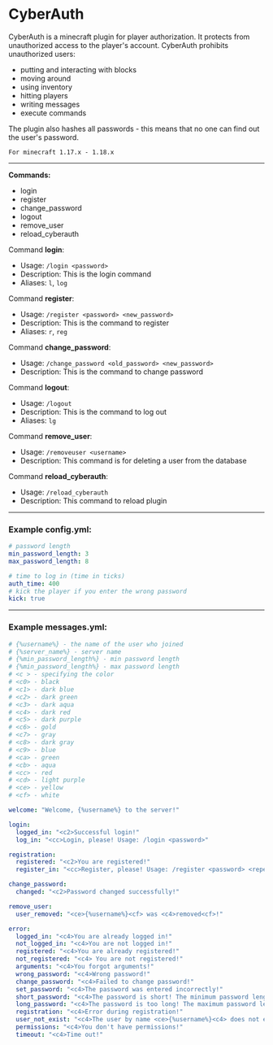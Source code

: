 # CyberAuth 
CyberAuth is a minecraft plugin for player authorization.
It protects from unauthorized access to the player's account.
CyberAuth prohibits unauthorized users:
- putting and interacting with blocks
- moving around
- using inventory
- hitting players
- writing messages
- execute commands

The plugin also hashes all passwords - this means that no one can find out the user's password. 

`For minecraft 1.17.x - 1.18.x`

---
**Commands:**
- login
- register
- change_password
- logout
- remove_user
- reload_cyberauth

Command **login**:
- Usage: `/login <password>`
- Description: This is the login command
- Aliases: `l`, `log` 

Command **register**:
- Usage: `/register <password> <new_password>`
- Description: This is the command to register
- Aliases: `r`, `reg`

Command **change_password**:
- Usage: `/change_password <old_password> <new_password>`
- Description: This is the command to change password

Command **logout**:
- Usage: `/logout`
- Description: This is the command to log out
- Aliases: `lg`

Command **remove_user**:
- Usage: `/removeuser <username>`
- Description: This command is for deleting a user from the database

Command **reload_cyberauth**:
- Usage: `/reload_cyberauth`
- Description: This command to reload plugin

---
### Example config.yml:
```yml
# password length
min_password_length: 3
max_password_length: 8

# time to log in (time in ticks)
auth_time: 400
# kick the player if you enter the wrong password
kick: true
```
___
### Example messages.yml:
```yml
# {%username%} - the name of the user who joined
# {%server_name%} - server name
# {%min_password_length%} - min password length
# {%min_password_length%} - max password length
# <c > - specifying the color
# <c0> - black
# <c1> - dark blue
# <c2> - dark green
# <c3> - dark aqua
# <c4> - dark red
# <c5> - dark purple
# <c6> - gold
# <c7> - gray
# <c8> - dark gray
# <c9> - blue
# <ca> - green
# <cb> - aqua
# <cc> - red
# <cd> - light purple
# <ce> - yellow
# <cf> - white

welcome: "Welcome, {%username%} to the server!"

login:
  logged_in: "<c2>Successful login!"
  log_in: "<cc>Login, please! Usage: /login <password>"

registration:
  registered: "<c2>You are registered!"
  register_in: "<cc>Register, please! Usage: /register <password> <repeat_password>"

change_password:
  changed: "<c2>Password changed successfully!"

remove_user:
  user_removed: "<ce>{%username%}<cf> was <c4>removed<cf>!"

error:
  logged_in: "<c4>You are already logged in!"
  not_logged_in: "<c4>You are not logged in!"
  registered: "<c4>You are already registered!"
  not_registered: "<c4> You are not registered!"
  arguments: "<c4>You forgot arguments!"
  wrong_password: "<c4>Wrong password!"
  change_password: "<c4>Failed to change password!"
  set_password: "<c4>The password was entered incorrectly!"
  short_password: "<c4>The password is short! The minimum password length is {%min_password_length%}"
  long_password: "<c4>The password is too long! The maximum password length is {%max_password_length%}"
  registration: "<c4>Error during registration!"
  user_not_exist: "<c4>The user by name <ce>{%username%}<c4> does not exist."
  permissions: "<c4>You don't have permissions!"
  timeout: "<c4>Time out!"
```
